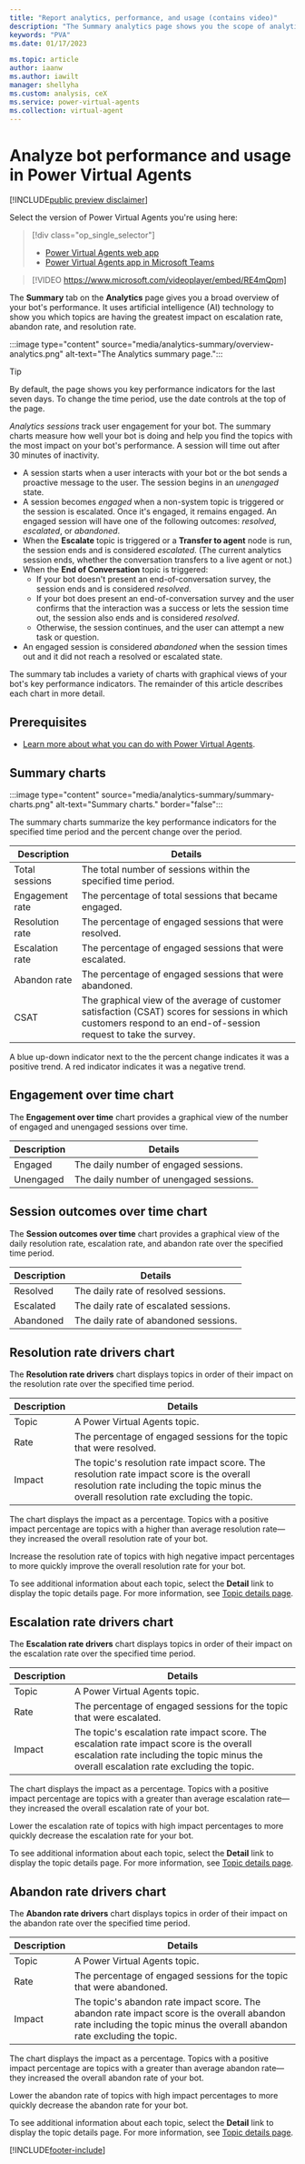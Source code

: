 ```yaml
---
title: "Report analytics, performance, and usage (contains video)"
description: "The Summary analytics page shows you the scope of analytics, clustered with AI technology, so you can instantly see what topics and bots need improving."
keywords: "PVA"
ms.date: 01/17/2023

ms.topic: article
author: iaanw
ms.author: iawilt
manager: shellyha
ms.custom: analysis, ceX
ms.service: power-virtual-agents
ms.collection: virtual-agent
---
```


# Analyze bot performance and usage in Power Virtual Agents

[!INCLUDE[public preview disclaimer](includes/public-preview-disclaimer-prod.md)]

Select the version of Power Virtual Agents you're using here:

> [!div class="op_single_selector"]
>
> - [Power Virtual Agents web app](analytics-summary.md)
> - [Power Virtual Agents app in Microsoft Teams](teams/analytics-summary-teams.md)

>
> [!VIDEO https://www.microsoft.com/videoplayer/embed/RE4mQpm]
>

The **Summary** tab on the **Analytics** page gives you a broad overview of your bot's performance. It uses artificial intelligence (AI) technology to show you which topics are having the greatest impact on escalation rate, abandon rate, and resolution rate.

:::image type="content" source="media/analytics-summary/overview-analytics.png" alt-text="The Analytics summary page.":::

> [!TIP]
> By default, the page shows you key performance indicators for the last seven days. To change the time period, use the date controls at the top of the page.

_Analytics sessions_ track user engagement for your bot. The summary charts measure how well your bot is doing and help you find the topics with the most impact on your bot's performance. A session will time out after 30&nbsp;minutes of inactivity.

- A session starts when a user interacts with your bot or the bot sends a proactive message to the user. The session begins in an _unengaged_ state.
- A session becomes _engaged_ when a non-system topic is triggered or the session is escalated. Once it's engaged, it remains engaged. An engaged session will have one of the following outcomes: _resolved_, _escalated_, or _abandoned_.
- When the **Escalate** topic is triggered or a **Transfer to agent** node is run, the session ends and is considered _escalated_. (The current analytics session ends, whether the conversation transfers to a live agent or not.)
- When the **End of Conversation** topic is triggered:
  - If your bot doesn't present an end-of-conversation survey, the session ends and is considered _resolved_.
  - If your bot does present an end-of-conversation survey and the user confirms that the interaction was a success or lets the session time out, the session also ends and is considered _resolved_.
  - Otherwise, the session continues, and the user can attempt a new task or question.
- An engaged session is considered _abandoned_ when the session times out and it did not reach a resolved or escalated state.

The summary tab includes a variety of charts with graphical views of your bot's key performance indicators. The remainder of this article describes each chart in more detail.

## Prerequisites

- [Learn more about what you can do with Power Virtual Agents](fundamentals-what-is-power-virtual-agents.md).

## Summary charts

:::image type="content" source="media/analytics-summary/summary-charts.png" alt-text="Summary charts." border="false":::

The summary charts summarize the key performance indicators for the specified time period and the percent change over the period.

| Description | Details |
|---|---|
| Total sessions | The total number of sessions within the specified time period. |
| Engagement rate | The percentage of total sessions that became engaged. |
| Resolution rate | The percentage of engaged sessions that were resolved. |
| Escalation rate | The percentage of engaged sessions that were escalated. |
| Abandon rate | The percentage of engaged sessions that were abandoned. |
| CSAT | The graphical view of the average of customer satisfaction (CSAT) scores for sessions in which customers respond to an end-of-session request to take the survey. |

A blue up-down indicator next to the the percent change indicates it was a positive trend. A red indicator indicates it was a negative trend.

## Engagement over time chart

The **Engagement over time** chart provides a graphical view of the number of engaged and unengaged sessions over time.

| Description | Details                                 |
| ----------- | --------------------------------------- |
| Engaged     | The daily number of engaged sessions.   |
| Unengaged   | The daily number of unengaged sessions. |

## Session outcomes over time chart

The **Session outcomes over time** chart provides a graphical view of the daily resolution rate, escalation rate, and abandon rate over the specified time period.

| Description | Details                               |
| ----------- | ------------------------------------- |
| Resolved    | The daily rate of resolved sessions.  |
| Escalated   | The daily rate of escalated sessions. |
| Abandoned   | The daily rate of abandoned sessions. |

## Resolution rate drivers chart

The **Resolution rate drivers** chart displays topics in order of their impact on the resolution rate over the specified time period.

| Description | Details |
|-------------|---|
| Topic       | A Power Virtual Agents topic. |
| Rate        | The percentage of engaged sessions for the topic that were resolved. |
| Impact      | The topic's resolution rate impact score. The resolution rate impact score is the overall resolution rate including the topic minus the overall resolution rate excluding the topic. |

The chart displays the impact as a percentage. Topics with a positive impact percentage are topics with a higher than average resolution rate&mdash;they increased the overall resolution rate of your bot.

Increase the resolution rate of topics with high negative impact percentages to more quickly improve the overall resolution rate for your bot.

To see additional information about each topic, select the **Detail** link to display the topic details page. For more information, see [Topic details page](analytics-topic-details.md).

## Escalation rate drivers chart

The **Escalation rate drivers** chart displays topics in order of their impact on the escalation rate over the specified time period.

| Description | Details |
|-------------|---|
| Topic       | A Power Virtual Agents topic. |
| Rate        | The percentage of engaged sessions for the topic that were escalated. |
| Impact      | The topic's escalation rate impact score. The escalation rate impact score is the overall escalation rate including the topic minus the overall escalation rate excluding the topic. |

The chart displays the impact as a percentage. Topics with a positive impact percentage are topics with a greater than average escalation rate&mdash;they increased the overall escalation rate of your bot.

Lower the escalation rate of topics with high impact percentages to more quickly decrease the escalation rate for your bot.

To see additional information about each topic, select the **Detail** link to display the topic details page. For more information, see [Topic details page](analytics-topic-details.md).

## Abandon rate drivers chart

The **Abandon rate drivers** chart displays topics in order of their impact on the abandon rate over the specified time period.

| Description | Details |
|-------------|---|
| Topic       | A Power Virtual Agents topic. |
| Rate        | The percentage of engaged sessions for the topic that were abandoned. |
| Impact      | The topic's abandon rate impact score. The abandon rate impact score is the overall abandon rate including the topic minus the overall abandon rate excluding the topic. |

The chart displays the impact as a percentage. Topics with a positive impact percentage are topics with a greater than average abandon rate&mdash;they increased the overall abandon rate of your bot.

Lower the abandon rate of topics with high impact percentages to more quickly decrease the abandon rate for your bot.

To see additional information about each topic, select the **Detail** link to display the topic details page. For more information, see [Topic details page](analytics-topic-details.md).

[!INCLUDE[footer-include](includes/footer-banner.md)]
